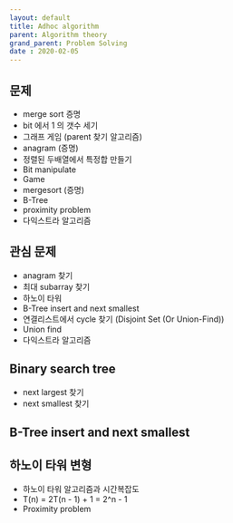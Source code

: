 ```yaml
---
layout: default
title: Adhoc algorithm
parent: Algorithm theory
grand_parent: Problem Solving
date : 2020-02-05
---
```


## 문제

- merge sort 증명
- bit 에서 1 의 갯수 세기
- 그래프 게임 (parent 찾기 알고리즘)
- anagram (증명)
- 정렬된 두배열에서 특정합 만들기
- Bit manipulate
- Game
- mergesort (증명)
- B-Tree
- proximity problem
- 다익스트라 알고리즘

## 관심 문제

- anagram 찾기
- 최대 subarray 찾기
- 하노이 타워
- B-Tree insert and next smallest
- 연결리스트에서 cycle 찾기 (Disjoint Set (Or Union-Find))
- Union find
- 다익스트라 알고리즘

## Binary search tree

- next largest 찾기
- next smallest 찾기

## B-Tree insert and next smallest

## 하노이 타워 변형

- 하노이 타워 알고리즘과 시간복잡도
- T(n) = 2T(n - 1) + 1 = 2^n - 1
- Proximity problem
